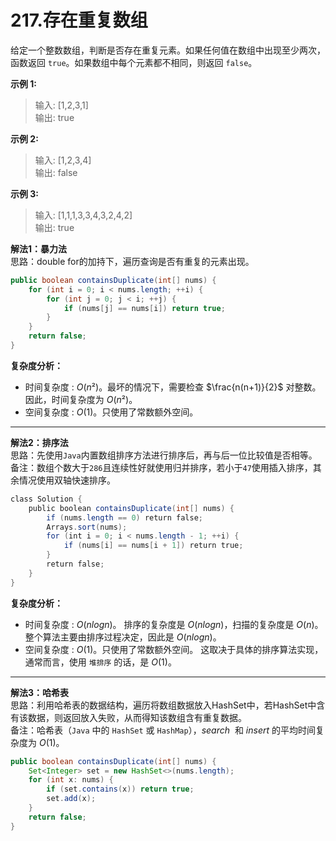 # 217.存在重复数组

给定一个整数数组，判断是否存在重复元素。如果任何值在数组中出现至少两次，函数返回 `true`。如果数组中每个元素都不相同，则返回 `false`。

**示例 1:**  
>输入: [1,2,3,1]  
>输出: true

**示例 2:**  
>输入: [1,2,3,4]  
>输出: false

**示例 3:**  
>输入: [1,1,1,3,3,4,3,2,4,2]  
>输出: true

**解法1：暴力法**  
思路：double for的加持下，遍历查询是否有重复的元素出现。  

```Java
public boolean containsDuplicate(int[] nums) {
    for (int i = 0; i < nums.length; ++i) {
        for (int j = 0; j < i; ++j) {
            if (nums[j] == nums[i]) return true;  
        }
    }
    return false;
}
```

**复杂度分析：**

* 时间复杂度 : $O(n²)$。最坏的情况下，需要检查 $\frac{n(n+1)}{2}$ 对整数。因此，时间复杂度为 $O(n²)$。
* 空间复杂度 : $O(1)$。只使用了常数额外空间。

---

**解法2：排序法**  
思路：先使用`Java`内置数组排序方法进行排序后，再与后一位比较值是否相等。  
备注：数组个数大于`286`且连续性好就使用归并排序，若小于`47`使用插入排序，其余情况使用双轴快速排序。

```Java
class Solution {
    public boolean containsDuplicate(int[] nums) {
        if (nums.length == 0) return false;
        Arrays.sort(nums);
        for (int i = 0; i < nums.length - 1; ++i) {
            if (nums[i] == nums[i + 1]) return true;
        }
        return false;
    }
}
```

**复杂度分析：**

* 时间复杂度 : $O(nlogn)$。
排序的复杂度是 $O(nlogn)$，扫描的复杂度是 $O(n)$。整个算法主要由排序过程决定，因此是 $O(nlogn)$。
* 空间复杂度 : $O(1)$。只使用了常数额外空间。
这取决于具体的排序算法实现，通常而言，使用 `堆排序` 的话，是 $O(1)$。

---
**解法3：哈希表**  
思路：利用哈希表的数据结构，遍历将数组数据放入HashSet中，若HashSet中含有该数据，则返回放入失败，从而得知该数组含有重复数据。  
备注：哈希表（`Java` 中的 `HashSet` 或 `HashMap`），*search*  和 *insert* 的平均时间复杂度为 $O(1)$。

```Java
public boolean containsDuplicate(int[] nums) {
    Set<Integer> set = new HashSet<>(nums.length);
    for (int x: nums) {
        if (set.contains(x)) return true;
        set.add(x);
    }
    return false;
}
```

